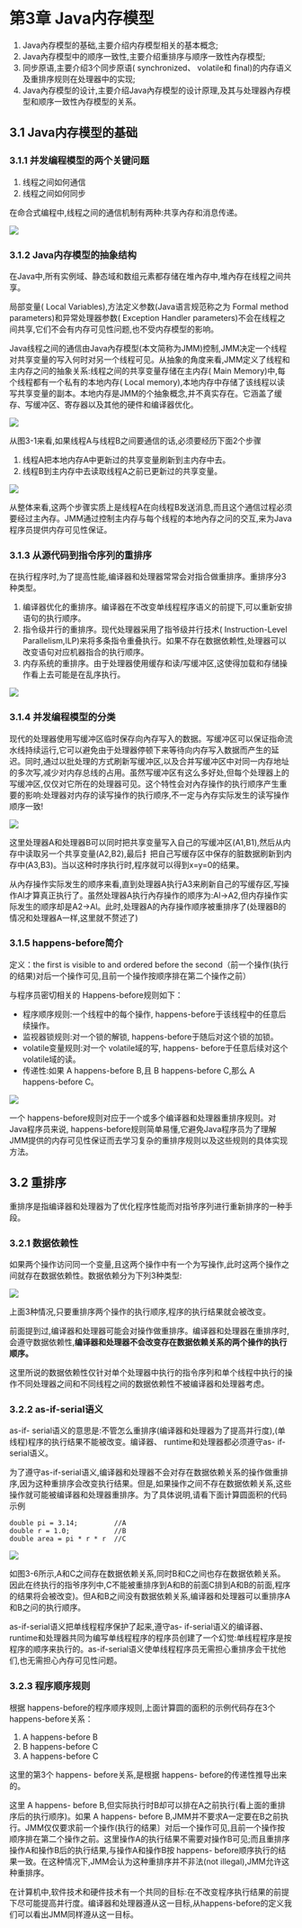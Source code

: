 # 第3章 Java内存模型

1. Java內存模型的基础,主要介绍内存模型相关的基本概念;
2. Java內存模型中的顺序一致性,主要介绍重排序与顺序一致性內存模型;
3. 同步原语,主要介绍3个同步原语( synchronized、 volatile和 final)的内存语义及重排序规则在处理器中的实现;
4. Java內存模型的设计,主要介绍Java內存模型的设计原理,及其与处理器內存模型和顺序一致性內存模型的关系。

## 3.1 Java内存模型的基础

### 3.1.1 并发编程模型的两个关键问题

1. 线程之间如何通信
2. 线程之间如何同步

在命合式编程中,线程之间的通信机制有两种:共享內存和消息传递。

![](https://i.imgur.com/5dmUq7c.png)

### 3.1.2 Java内存模型的抽象结构

在Java中,所有实例域、静态域和数组元素都存储在堆內存中,堆內存在线程之间共享。

局部变量( Local Variables),方法定义参数(Java语言规范称之为 Formal method parameters)和异常处理器参数( Exception Handler parameters)不会在线程之间共享,它们不会有内存可见性问题,也不受内存模型的影响。

Java线程之间的通信由Java內存模型(本文简称为JMM)控制,JMM决定一个线程对共享变量的写入何时对另一个线程可见。从抽象的角度来看,JMM定义了线程和主内存之问的抽象关系:线程之间的共享变量存储在主内存( Main Memory)中,每个线程都有一个私有的本地内存( Local memory),本地内存中存储了该线程以读写共享变量的副本。本地内存是JMM的个抽象概念,并不真实存在。它涵盖了缓存、写缓冲区、寄存器以及其他的硬件和编译器优化。

![](https://i.imgur.com/xlyepa6.png)

从图3-1来看,如果线程A与线程B之间要通信的话,必须要经历下面2个步骤
1. 线程A把本地内存A中更新过的共享变量刷新到主内存中去。
2. 线程B到主内存中去读取线程A之前已更新过的共享变量。

![](https://i.imgur.com/9hTttBh.png)

从整体来看,这两个步骤实质上是线程A在向线程B发送消息,而且这个通信过程必须要经过主內存。JMM通过控制主内存与每个线程的本地內存之问的交互,来为Java程序员提供内存可见性保证。

### 3.1.3 从源代码到指令序列的重排序

在执行程序时,为了提高性能,编译器和处理器常常会对指合做重排序。重排序分3种类型。

1. 编译器优化的重排序。编译器在不改变单线程程序语义的前提下,可以重新安排语句的执行顺序。
2. 指令级并行的重排序。现代处理器采用了指爷级并行技术( Instruction-Level Parallelism,ILP)来将多条指令重叠执行。如果不存在数据依赖性,处理器可以改变语句对应机器指合的执行顺序。
3. 内存系统的重排序。由于处理器使用缓存和读/写缓冲区,这使得加载和存储操作看上去可能是在乱序执行。

![](https://i.imgur.com/r9B1Eui.png)

### 3.1.4 并发编程模型的分类

现代的处理器使用写缓冲区临时保存向內存写入的数据。写缓冲区可以保证指命流水线持续运行,它可以避免由于处理器停顿下来等待向内存写入数据而产生的延迟。同时,通过以批处理的方式刷新写缓冲区,以及合并写缓冲区中对同一内存地址的多次写,减少对内存总线的占用。虽然写缓冲区有这么多好处,但每个处理器上的写缓冲区,仅仅对它所在的处理器可见。这个特性会对內存操作的执行顺序产生重要的影响:处理器对内存的读写操作的执行顺序,不一定与內存实际发生的读写操作顺序一致!

![](https://i.imgur.com/N9VnKmg.png)

这里处理器A和处理器B可以同时把共享变量写入自己的写缓冲区(A1,B1),然后从内存中读取另一个共享变量(A2,B2),最后扌把自己写缓存区中保存的脏数据刷新到内存中(A3,B3)。当以这种时序执行时,程序就可以得到x=y=0的结果。

从內存操作实际发生的顺序来看,直到处理器A执行A3来刷新自己的写缓存区,写操作Al才算真正执行了。虽然处理器A执行內存操作的顺序为:Al→A2,但内存操作实际发生的顺序却是A2→Al。此时,处理器A的內存操作顺序被重排序了(处理器B的情况和处理器A一样,这里就不赘述了)

### 3.1.5 happens-before简介

定义：the first is visible to and ordered before the second（前一个操作(执行的结果)对后一个操作可见,且前一个操作按顺序排在第二个操作之前）

与程序员密切相关的 Happens-before规则如下：

- 程序顺序规则:一个线程中的每个操作, happens-before于该线程中的任意后续操作。
- 监视器锁规则:对一个锁的解锁, happens-before于随后对这个锁的加锁。
- volatile变量规则:对一个 volatile域的写, happens- before于任意后续对这个 volatile域的读。
- 传递性:如果 A happens-before B,且 B happens-before C,那么 A happens-before C。

![](https://i.imgur.com/GvVNcrA.png)

一个 happens-before规则对应于一个或多个编译器和处理器重排序规则。对Java程序员来说, happens-before规则简单易懂,它避免Java程序员为了理解JMM提供的内存可见性保证而去学习复杂的重排序规则以及这些规则的具体实现方法。

## 3.2 重排序

重排序是指编译器和处理器为了优化程序性能而对指爷序列进行重新排序的一种手段。

### 3.2.1 数据依赖性

如果两个操作访问同一个变量,且这两个操作中有一个为写操作,此时这两个操作之间就存在数据依赖性。数据依赖分为下列3种类型:

![](https://i.imgur.com/MhJecRY.png)

上面3种情况,只要重排序两个操作的执行顺序,程序的执行结果就会被改变。

前面提到过,编译器和处理器可能会对操作做重排序。编译器和处理器在重排序时,会遵守数据依赖性,**编译器和处理器不会改变存在数据依赖关系的两个操作的执行顺序。**

这里所说的数据依赖性仅针对单个处理器中执行的指令序列和单个线程中执行的操作不同处理器之间和不同线程之间的数据依赖性不被编译器和处理器考虑。

### 3.2.2 as-if-serial语义

as-if- serial语义的意思是:不管怎么重排序(编译器和处理器为了提高并行度),(单线程)程序的执行结果不能被改变。编译器、 runtime和处理器都必须遵守as- if-serial语义。

为了遵守as-if-serial语义,编译器和处理器不会对存在数据依赖关系的操作做重排序,因为这种重排序会改变执行结果。但是,如果操作之间不存在数据依赖关系,这些操作就可能被编译器和处理器重排序。为了具体说明,请看下面计算圆面积的代码示例

	double pi = 3.14;         //A
	double r = 1.0; 		  //B
	double area = pi * r * r  //C

![](https://i.imgur.com/ZEFZCSH.png)

如图3-6所示,A和C之间存在数据依赖关系,同时B和C之间也存在数据依赖关系。因此在终执行的指爷序列中,C不能被重排序到A和B的前面C排到A和B的前面,程序的结果将会被改变)。但A和B之间没有数据依赖关系,编译器和处理器可以重排序A和B之问的执行顺序。

as-if-serial语义把单线程程序保护了起来,遵守as- if-serial语义的编译器、 runtime和处理器共同为编写单线程程序的程序员创建了一个幻觉:单线程程序是按程序的顺序来执行的。as-if-serial语义使单线程程序员无需担心重排序会干扰他们,也无需担心內存可见性问题。

### 3.2.3 程序顺序规则

根据 happens-before的程序顺序规则,上面计算圆的面积的示例代码存在3个happens-before关系：

1. A happens-before B
2. B happens-before C
3. A happens-before C

这里的第3个 happens- before关系,是根据 happens- before的传递性推导出来的。

这里 A happens- before B,但实际执行时B却可以排在A之前执行(看上面的重排序后的执行顺序)。如果 A happens- before B,JMM并不要求A一定要在B之前执行。JMM仅仅要求前一个操作(执行的结果〕对后一个操作可见,且前一个操作按顺序排在第二个操作之前。这里操作A的执行结果不需要对操作B可见;而且重排序操作A和操作B后的执行结果,与操作A和操作B按 happens- before顺序执行的结果一致。在这种情况下,JMM会认为这种重排序并不非法(not illegal),JMM允许这种重排序。

在计算机中,软件技术和硬件技术有一个共同的目标:在不改变程序执行结果的前提下尽可能提高并行度。编译器和处理器遵从这一目标,从happens-before的定义我们可以看出JMM同样遵从这一目标。





